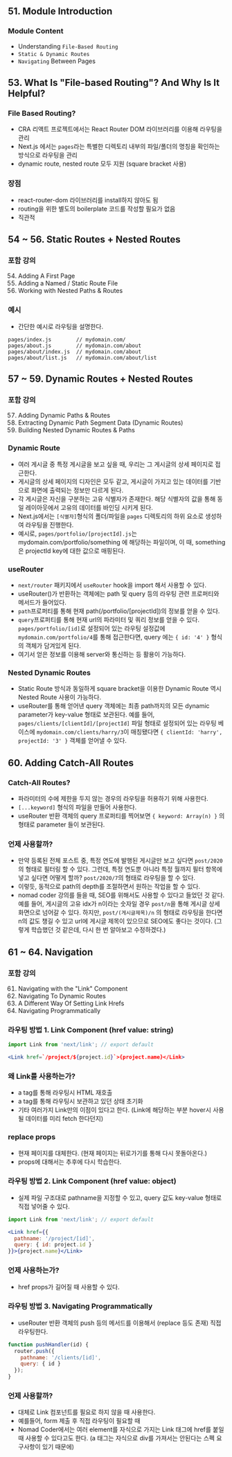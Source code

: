 ## 51. Module Introduction
### Module Content
- Understanding `File-Based Routing`
- `Static & Dynamic Routes`
- `Navigating` Between Pages

## 53. What Is "File-based Routing"? And Why Is It Helpful?
### File Based Routing?
- CRA 리액트 프로젝트에서는 React Router DOM 라이브러리를 이용해 라우팅을 관리
- Next.js 에서는 `pages`라는 특별한 디렉토리 내부의 파일/폴더의 명칭을 확인하는 방식으로 라우팅을 관리
- dynamic route, nested route 모두 지원 (square bracket 사용)

### 장점
- react-router-dom 라이브러리를 install하지 않아도 됨
- routing을 위한 별도의 boilerplate 코드를 작성할 필요가 없음
- 직관적

## 54 ~ 56. Static Routes + Nested Routes
### 포함 강의
54. Adding A First Page
55. Adding a Named / Static Route File
56. Working with Nested Paths & Routes

### 예시
- 간단한 예시로 라우팅을 설명한다.
```
pages/index.js        // mydomain.com/
pages/about.js        // mydomain.com/about
pages/about/index.js  // mydomain.com/about
pages/about/list.js   // mydomain.com/about/list
```

## 57 ~ 59. Dynamic Routes + Nested Routes 
### 포함 강의
57. Adding Dynamic Paths & Routes
58. Extracting Dynamic Path Segment Data (Dynamic Routes)
59. Building Nested Dynamic Routes & Paths

### Dynamic Route
- 여러 게시글 중 특정 게시글을 보고 싶을 때, 우리는 그 게시글의 상세 페이지로 접근한다.
- 게시글의 상세 페이지의 디자인은 모두 같고, 게시글이 가지고 있는 데이터를 기반으로 화면에 출력되는 정보만 다르게 된다.
- 각 게시글은 자신을 구분하는 고유 식별자가 존재한다. 해당 식별자의 값을 통해 동일 레이아웃에서 고유의 데이터를 바인딩 시키게 된다.
- Next.js에서는 `[식별자]`형식의 폴더/파일을 `pages` 디렉토리의 하위 요소로 생성하여 라우팅을 진행한다.
- 예시로, `pages/portfolio/[projectId].js`는 mydomain.com/portfolio/something 에 해당하는 파일이며, 이 때, something은 projectId key에 대한 값으로 매핑된다.

### useRouter
- `next/router` 패키지에서 `useRouter` hook을 import 해서 사용할 수 있다.
- useRouter()가 반환하는 객체에는 path 및 query 등의 라우팅 관련 프로퍼티와 메서드가 들어있다.
- `path`프로퍼티를 통해 현재 path(/portfolio/[projectId])의 정보를 얻을 수 있다.
- `query`프로퍼티를 통해 현재 url의 파라미터 및 쿼리 정보를 얻을 수 있다. `pages/portfolio/[id]`로 설정되어 있는 라우팅 설정값에 `mydomain.com/portfolio/4`를 통해 접근한다면, query 에는 `{ id: '4' }` 형식의 객체가 담겨있게 된다.
- 여기서 얻은 정보를 이용해 server와 통신하는 등 활용이 가능하다.

### Nested Dynamic Routes
- Static Route 방식과 동일하게 square bracket을 이용한 Dynamic Route 역시 Nested Route 사용이 가능하다.
- useRouter를 통해 얻어낸 query 객체에는 최종 path까지의 모든 dynamic parameter가 key-value 형태로 보관된다.
  예를 들어, `pages/clients/[clientId]/[projectId]` 파일 형태로 설정되어 있는 라우팅 베이스에 `mydomain.com/clients/harry/3`이 매칭됐다면 `{ clientId: 'harry', projectId: '3' }` 객체를 얻어낼 수 있다.

## 60. Adding Catch-All Routes
### Catch-All Routes?
- 파라미터의 수에 제한을 두지 않는 경우의 라우팅을 허용하기 위해 사용한다.
- `[...keyword]` 형식의 파일을 만들어 사용한다.
- useRouter 반환 객체의 query 프로퍼티를 찍어보면 `{ keyword: Array(n) }` 의 형태로 parameter 들이 보관된다.

### 언제 사용할까?
- 만약 등록된 전체 포스트 중, 특정 연도에 발행된 게시글만 보고 싶다면 `post/2020` 의 형태로 필터링 할 수 있다. 그런데, 특정 연도뿐 아니라 특정 월까지 필터 항목에 넣고 싶다면 어떻게 할까? `post/2020/7`의 형태로 라우팅을 할 수 있다.
- 이렇듯, 동적으로 path의 depth를 조절하면서 원하는 작업을 할 수 있다.
- nomad coder 강의를 들을 때, SEO를 위해서도 사용할 수 있다고 들었던 것 같다. 예를 들어, 게시글의 고유 idx가 n이라는 숫자일 경우 `post/n`을 통해 게시글 상세 화면으로 넘어갈 수 있다. 하지만, `post/(게시글제목)/n` 의 형태로 라우팅을 한다면 n의 값도 챙길 수 있고 url에 게시글 제목이 있으므로 SEO에도 좋다는 것이다. (그렇게 학습했던 것 같은데, 다시 한 번 알아보고 수정하겠다.)

## 61 ~ 64. Navigation
### 포함 강의
61. Navigating with the "Link" Component
62. Navigating To Dynamic Routes
63. A Different Way Of Setting Link Hrefs
64. Navigating Programmatically

### 라우팅 방법 1. Link Component (href value: string)
```jsx
import Link from 'next/link'; // export default

<Link href=`/project/${project.id}`>{project.name}</Link>
```
### 왜 Link를 사용하는가?
- a tag를 통해 라우팅시 HTML 재호출
- a tag를 통해 라우팅시 보관하고 있던 상태 초기화
- 기타 여러가지 Link만의 이점이 있다고 한다. (Link에 해당하는 부분 hover시 사용될 데이터를 미리 fetch 한다던지)

### replace props
- 현재 페이지를 대체한다. (현재 페이지는 뒤로가기를 통해 다시 못돌아온다.)
- props에 대해서는 추후에 다시 학습한다.

### 라우팅 방법 2. Link Component (href value: object)
- 실제 파일 구조대로 pathname을 지정할 수 있고, query 값도 key-value 형태로 직접 넣어줄 수 있다.
```jsx
import Link from 'next/link'; // export default

<Link href={{
  pathname: '/project/[id]',
  query: { id: project.id }
}}>{project.name}</Link>
```

### 언제 사용하는가?
- href props가 길어질 때 사용할 수 있다.

### 라우팅 방법 3. Navigating Programmatically
- useRouter 반환 객체의 push 등의 메서드를 이용해서 (replace 등도 존재) 직접 라우팅한다.
```jsx
function pushHandler(id) {
  router.push({
    pathname: '/clients/[id]',
    query: { id }
  });
}
```

### 언제 사용할까?
- 대체로 Link 컴포넌트를 필요로 하지 않을 때 사용한다.
- 예를들어, form 제출 후 직접 라우팅이 필요할 때
- Nomad Coder에서는 여러 element를 자식으로 가지는 Link 태그에 href를 붙일 때 사용할 수 있다고도 한다. (a 태그는 자식으로 div를 가져서는 안된다는 스펙 요구사항이 있기 때문에)

